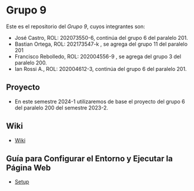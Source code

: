 # Grupo 9

Este es el repositorio del *Grupo 9*, cuyos integrantes son:
* José Castro, ROL: 202073550-6, continúa del grupo 6 del paralelo 201.
* Bastian Ortega, ROL: 202173547-k , se agrega del grupo 11 del paralelo 201
* Francisco Rebolledo, ROL: 202004556-9 , se agrega del grupo 3 del paralelo 200.
* Ian Rossi A., ROL: 202004612-3, continúa del grupo 6 del paralelo 201.

## Proyecto
* En este semestre 2024-1 utilizaremos de base el proyecto del grupo 6 del paralelo 200 del semestre 2023-2.

## Wiki
* [Wiki](https://github.com/BanHelsing/INF225-2024-1-GRUPO-9/wiki)

  
## Guía para Configurar el Entorno y Ejecutar la Página Web
* [Setup](https://github.com/BanHelsing/INF225-2024-1-GRUPO-9/blob/main/instrucciones.md)
